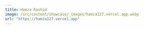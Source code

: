 ```yaml
---
title: Hamza Rashid
image: /src/content/showcase/_images/hamza127.vercel.app.webp
url: "https://hamza127.vercel.app"
---
```

